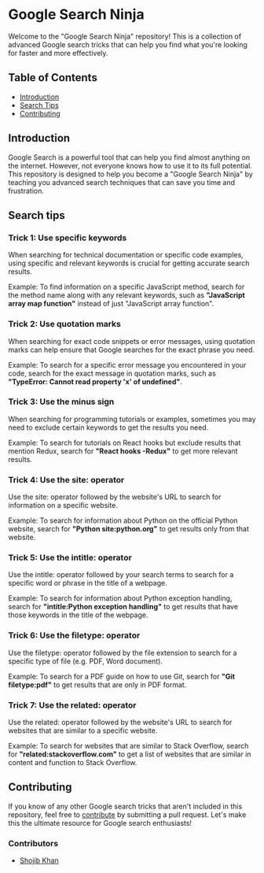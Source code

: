 # Google Search Ninja

Welcome to the "Google Search Ninja" repository! This is a collection of advanced Google search tricks that can help you find what you're looking for faster and more effectively.

## Table of Contents

- [Introduction](#introduction)
- [Search Tips](#search-tips)
- [Contributing](#contributing)

## Introduction

Google Search is a powerful tool that can help you find almost anything on the internet. However, not everyone knows how to use it to its full potential. This repository is designed to help you become a "Google Search Ninja" by teaching you advanced search techniques that can save you time and frustration.

## Search tips


### Trick 1: Use specific keywords

When searching for technical documentation or specific code examples, using specific and relevant keywords is crucial for getting accurate search results.

Example: To find information on a specific JavaScript method, search for the method name along with any relevant keywords, such as **"JavaScript array map function"** instead of just "JavaScript array function".

### Trick 2: Use quotation marks

When searching for exact code snippets or error messages, using quotation marks can help ensure that Google searches for the exact phrase you need.

Example: To search for a specific error message you encountered in your code, search for the exact message in quotation marks, such as **"TypeError: Cannot read property 'x' of undefined"**.

### Trick 3: Use the minus sign

When searching for programming tutorials or examples, sometimes you may need to exclude certain keywords to get the results you need.

Example: To search for tutorials on React hooks but exclude results that mention Redux, search for **"React hooks -Redux"** to get more relevant results.


### Trick 4: Use the site: operator

Use the site: operator followed by the website's URL to search for information on a specific website.

Example: To search for information about Python on the official Python website, search for **"Python site:python.org"** to get results only from that website.

### Trick 5: Use the intitle: operator

Use the intitle: operator followed by your search terms to search for a specific word or phrase in the title of a webpage.

Example: To search for information about Python exception handling, search for **"intitle:Python exception handling"** to get results that have those keywords in the title of the webpage.

### Trick 6: Use the filetype: operator

Use the filetype: operator followed by the file extension to search for a specific type of file (e.g. PDF, Word document).

Example: To search for a PDF guide on how to use Git, search for **"Git filetype:pdf"** to get results that are only in PDF format.

### Trick 7: Use the related: operator

Use the related: operator followed by the website's URL to search for websites that are similar to a specific website.

Example: To search for websites that are similar to Stack Overflow, search for **"related:stackoverflow.com"** to get a list of websites that are similar in content and function to Stack Overflow.



## Contributing

If you know of any other Google search tricks that aren't included in this repository, feel free to [contribute](CONTRIBUTING.md) by submitting a pull request. Let's make this the ultimate resource for Google search enthusiasts! 



### Contributors

- [Shojib Khan](https://github.com/kshojib)

